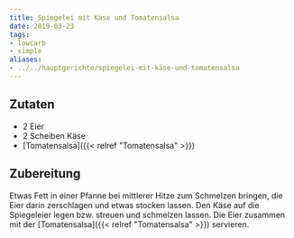 ```yaml
---
title: Spiegelei mit Käse und Tomatensalsa
date: 2019-03-23
tags:
- lowcarb
- simple
aliases:
- ../../hauptgerichte/spiegelei-mit-käse-und-tomatensalsa
---
```


## Zutaten
- 2 Eier
- 2 Scheiben Käse
- [Tomatensalsa]({{< relref "Tomatensalsa" >}})

## Zubereitung
Etwas Fett in einer Pfanne bei mittlerer Hitze zum Schmelzen bringen, die Eier darin zerschlagen und etwas stocken lassen. Den Käse auf die Spiegeleier legen bzw. streuen und schmelzen lassen.
Die Eier zusammen mit der [Tomatensalsa]({{< relref "Tomatensalsa" >}}) servieren.
